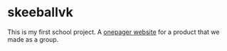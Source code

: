 # skeeballvk
This is my first school project. A [onepager website](https://ismailyaman.github.io/skeeballvk/) for a product that we made as a group.
